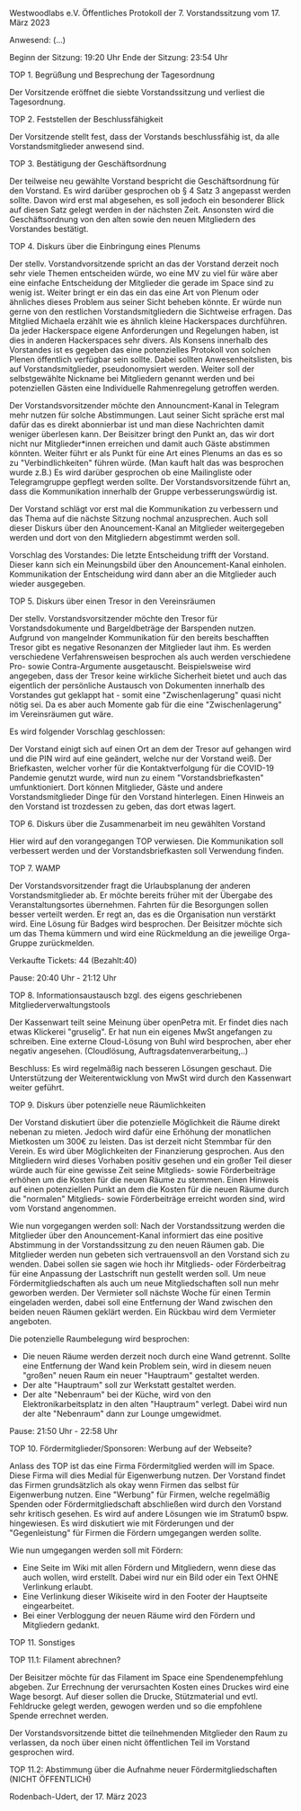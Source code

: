 Westwoodlabs e.V. 
Öffentliches Protokoll der 7. Vorstandssitzung vom 17. März 2023


Anwesend: (...)

Beginn der Sitzung: 19:20 Uhr
Ende der Sitzung: 23:54 Uhr


TOP 1. Begrüßung und Besprechung der Tagesordnung

Der Vorsitzende eröffnet die siebte Vorstandssitzung und verliest die Tagesordnung.

	
TOP 2. Feststellen der Beschlussfähigkeit

Der Vorsitzende stellt fest, dass der Vorstands beschlussfähig ist, da alle Vorstandsmitglieder anwesend sind.

TOP 3. Bestätigung der Geschäftsordnung

Der teilweise neu gewählte Vorstand bespricht die Geschäftsordnung für den Vorstand. Es wird darüber gesprochen ob § 4 Satz 3 angepasst werden sollte. Davon wird erst mal abgesehen, es soll jedoch ein besonderer Blick auf diesen Satz gelegt werden in der nächsten Zeit. Ansonsten wird die Geschäftsordnung von den alten sowie den neuen Mitgliedern des Vorstandes bestätigt.


TOP 4. Diskurs über die Einbringung eines Plenums

Der stellv. Vorstandvorsitzende spricht an das der Vorstand derzeit noch sehr viele Themen entscheiden würde, wo eine MV zu viel für wäre aber eine einfache Entscheidung der Mitglieder die gerade im Space sind zu wenig ist. Weiter bringt er ein das ein das eine Art von Plenum oder ähnliches dieses Problem aus seiner Sicht beheben könnte. Er würde nun gerne von den restlichen Vorstandsmitgliedern die Sichtweise erfragen. Das Mitglied Michaela erzählt wie es ähnlich kleine Hackerspaces durchführen. Da jeder Hackerspace eigene Anforderungen und Regelungen haben, ist dies in anderen Hackerspaces sehr divers. Als Konsens innerhalb des Vorstandes ist es gegeben das eine potenzielles Protokoll von solchen Plenen öffentlich verfügbar sein sollte. Dabei sollten Anwesenheitslisten, bis auf Vorstandsmitglieder, pseudonomysiert werden. Weiter soll der selbstgewählte Nickname bei Mitgliedern genannt werden und bei potenziellen Gästen eine Individuelle Rahmenregelung getroffen werden.

Der Vorstandsvorsitzender möchte den Announcment-Kanal in Telegram mehr nutzen für solche Abstimmungen. Laut seiner Sicht spräche erst mal dafür das es direkt abonnierbar ist und man diese Nachrichten damit weniger überlesen kann. Der Beisitzer bringt den Punkt an, das wir dort nicht nur Mitglieder*innen erreichen und damit auch Gäste abstimmen könnten. Weiter führt er als Punkt für eine Art eines Plenums an das es so zu "Verbindlichkeiten" führen würde. (Man kauft halt das was besprochen wurde z.B.) Es wird darüber gesprochen ob eine Mailingliste oder Telegramgruppe gepflegt werden sollte. Der Vorstandsvorsitzende führt an, dass die Kommunikation innerhalb der Gruppe verbesserungswürdig ist.  

Der Vorstand schlägt vor erst mal die Kommunikation zu verbessern und das Thema auf die nächste Sitzung nochmal anzusprechen. Auch soll dieser Diskurs über den Anouncement-Kanal an Mitglieder weitergegeben werden und dort von den Mitgliedern abgestimmt werden soll. 

Vorschlag des Vorstandes: Die letzte Entscheidung trifft der Vorstand. Dieser kann sich ein Meinungsbild über den Anouncement-Kanal einholen. Kommunikation der Entscheidung wird dann aber an die Mitglieder auch wieder ausgegeben. 



TOP 5. Diskurs über einen Tresor in den Vereinsräumen 

Der stellv. Vorstandsvorsitzender möchte den Tresor für Vorstandsdokumente und Bargeldbeträge der Barspenden nutzen. Aufgrund von mangelnder Kommunikation für den bereits beschafften Tresor gibt es negative Resonanzen der Mitglieder laut ihm. Es werden verschiedene Verfahrensweisen besprochen als auch werden verschiedene Pro- sowie Contra-Argumente ausgetauscht. Beispielsweise wird angegeben, dass der Tresor keine wirkliche Sicherheit bietet und auch das eigentlich der persönliche Austausch von Dokumenten innerhalb des Vorstandes gut geklappt hat - somit eine "Zwischenlagerung" quasi nicht nötig sei. Da es aber auch Momente gab für die eine "Zwischenlagerung" im Vereinsräumen gut wäre. 

Es wird folgender Vorschlag geschlossen:

Der Vorstand einigt sich auf einen Ort an dem der Tresor auf gehangen wird und die PIN wird auf eine geändert, welche nur der Vorstand weiß. Der Briefkasten, welcher vorher für die Kontaktverfolgung für die COVID-19 Pandemie genutzt wurde, wird nun zu einem "Vorstandsbriefkasten" umfunktioniert. Dort können Mitglieder, Gäste und andere Vorstandsmitglieder Dinge für den Vorstand hinterlegen. Einen Hinweis an den Vorstand ist trozdessen zu geben, das dort etwas lagert. 






TOP 6. Diskurs über die Zusammenarbeit im neu gewählten Vorstand 

Hier wird auf den vorangegangen TOP verwiesen. Die Kommunikation soll verbessert werden und der Vorstandsbriefkasten soll Verwendung finden.

TOP 7. WAMP

Der Vorstandsvorsitzender fragt die Urlaubsplanung der anderen Vorstandsmitglieder ab. Er möchte bereits früher mit der Übergabe des Veranstaltungsortes übernehmen. Fahrten für die Besorgungen sollen besser  verteilt werden. Er regt an, das es die Organisation nun verstärkt wird. Eine Lösung für Badges wird besprochen. Der Beisitzer möchte sich um das Thema kümmern und wird eine Rückmeldung an die jeweilige Orga-Gruppe zurückmelden.

Verkaufte Tickets: 44 (Bezahlt:40)



Pause: 20:40 Uhr - 21:12 Uhr


TOP 8. Informationsaustausch bzgl. des eigens geschriebenen Mitgliederverwaltungstools

Der Kassenwart teilt seine Meinung über openPetra mit. Er findet dies nach etwas Klickerei "gruselig". Er hat nun ein eigenes MwSt angefangen zu schreiben. Eine externe Cloud-Lösung von Buhl wird besprochen, aber eher negativ angesehen. (Cloudlösung, Auftragsdatenverarbeitung,..) 

Beschluss: Es wird regelmäßig nach besseren Lösungen geschaut. Die Unterstützung der Weiterentwicklung von MwSt wird durch den Kassenwart weiter geführt.




TOP 9. Diskurs über potenzielle neue Räumlichkeiten

Der Vorstand diskutiert über die potenzielle Möglichkeit die Räume direkt nebenan zu mieten. Jedoch wird dafür eine Erhöhung der monatlichen Mietkosten um 300€ zu leisten. Das ist derzeit nicht Stemmbar für den Verein. Es wird über Möglichkeiten der Finanzierung gesprochen. Aus den Mitgliedern wird dieses Vorhaben positiv gesehen und ein großer Teil dieser würde auch für eine gewisse Zeit seine Mitglieds- sowie Förderbeiträge erhöhen um die Kosten für die neuen Räume zu stemmen. Einen Hinweis auf einen potenziellen Punkt an dem die Kosten für die neuen Räume durch die "normalen" Mitglieds- sowie Förderbeiträge erreicht worden sind, wird vom Vorstand angenommen.

Wie nun vorgegangen werden soll:
Nach der Vorstandssitzung werden die Mitglieder über den Anouncement-Kanal informiert das eine positive Abstimmung in der Vorstandssitzung zu den neuen Räumen gab. Die Mitglieder werden nun gebeten sich vertrauensvoll an den Vorstand sich zu wenden. Dabei sollen sie sagen wie hoch ihr Mitglieds- oder Förderbeitrag für  eine Anpassung der Lastschrift nun gestellt werden soll. Um neue Fördermitgliedschaften als auch um neue Mitgliedschaften soll nun mehr geworben werden. Der Vermieter soll nächste Woche für einen Termin eingeladen werden, dabei soll eine Entfernung der Wand zwischen den beiden neuen Räumen geklärt werden. Ein Rückbau wird dem Vermieter angeboten. 

Die potenzielle Raumbelegung wird besprochen:
- Die neuen Räume werden derzeit noch durch eine Wand getrennt. Sollte eine Entfernung der Wand kein Problem sein, wird in diesem neuen "großen" neuen Raum ein neuer "Hauptraum" gestaltet werden.
- Der alte "Hauptraum" soll zur Werkstatt gestaltet werden. 
- Der alte "Nebenraum" bei der Küche, wird von den Elektronikarbeitsplatz in den alten "Hauptraum" verlegt. Dabei wird nun der alte "Nebenraum" dann zur Lounge umgewidmet.


Pause: 21:50 Uhr - 22:58 Uhr


TOP 10. Fördermitglieder/Sponsoren: Werbung auf der Webseite?

Anlass des TOP ist das eine Firma Fördermitglied werden will im Space. Diese Firma will dies Medial für Eigenwerbung nutzen. Der Vorstand findet das Firmen grundsätzlich als okay wenn Firmen das selbst für Eigenwerbung nutzen. Eine "Werbung" für Firmen, welche regelmäßig Spenden oder Fördermitgliedschaft abschließen wird durch den Vorstand sehr kritisch gesehen.   Es wird auf andere Lösungen wie im Stratum0 bspw. hingewiesen. Es wird diskutiert wie mit Förderungen und der "Gegenleistung" für Firmen die Fördern umgegangen werden sollte. 

Wie nun umgegangen werden soll mit Fördern:
- Eine Seite im Wiki mit allen Fördern und Mitgliedern, wenn diese das auch wollen, wird erstellt. Dabei wird nur ein Bild oder ein Text OHNE Verlinkung erlaubt.
- Eine Verlinkung dieser Wikiseite wird in den Footer der Hauptseite eingearbeitet.
- Bei einer Verbloggung der neuen Räume wird den Fördern und Mitgliedern gedankt.



TOP 11. Sonstiges

TOP 11.1:  Filament abrechnen?

Der Beisitzer möchte für das Filament im Space eine Spendenempfehlung abgeben. Zur Errechnung der verursachten Kosten eines Druckes wird eine Wage besorgt. Auf dieser sollen die Drucke, Stützmaterial und evtl. Fehldrucke gelegt werden, gewogen werden und so die empfohlene Spende errechnet werden.

Der Vorstandsvorsitzende bittet die teilnehmenden Mitglieder den Raum zu verlassen, da noch über einen nicht öffentlichen Teil im Vorstand gesprochen wird.

TOP 11.2: Abstimmung über die Aufnahme neuer Fördermitgliedschaften (NICHT ÖFFENTLICH)



Rodenbach-Udert, der 17. März 2023
